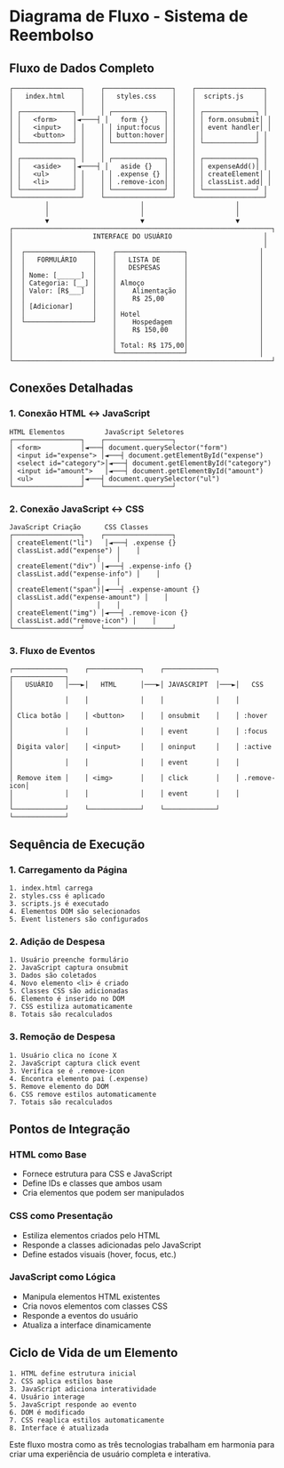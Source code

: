 # Diagrama de Fluxo - Sistema de Reembolso

## Fluxo de Dados Completo

```
┌─────────────────┐    ┌─────────────────┐    ┌─────────────────┐
│   index.html    │    │   styles.css    │    │  scripts.js     │
│                 │    │                 │    │                 │
│ ┌─────────────┐ │    │ ┌─────────────┐ │    │ ┌─────────────┐ │
│ │   <form>    │◄────┤ │   form {}    │ │    │ │ form.onsubmit│ │
│ │   <input>   │ │    │ │ input:focus │ │    │ │ event handler│ │
│ │   <button>  │ │    │ │ button:hover│ │    │ │             │ │
│ └─────────────┘ │    │ └─────────────┘ │    │ └─────────────┘ │
│                 │    │                 │    │                 │
│ ┌─────────────┐ │    │ ┌─────────────┐ │    │ ┌─────────────┐ │
│ │   <aside>   │◄────┤ │   aside {}   │ │    │ │ expenseAdd()│ │
│ │   <ul>      │ │    │ │ .expense {} │ │    │ │ createElement│ │
│ │   <li>      │ │    │ │ .remove-icon│ │    │ │ classList.add│ │
│ └─────────────┘ │    │ └─────────────┘ │    │ └─────────────┘ │
└─────────────────┘    └─────────────────┘    └─────────────────┘
         │                       │                       │
         │                       │                       │
         ▼                       ▼                       ▼
┌─────────────────────────────────────────────────────────────────┐
│                    INTERFACE DO USUÁRIO                       │
│                                                               │
│  ┌─────────────────┐    ┌─────────────────┐                  │
│  │   FORMULÁRIO    │    │   LISTA DE      │                  │
│  │                 │    │   DESPESAS      │                  │
│  │ Nome: [______]  │    │                 │                  │
│  │ Categoria: [__] │    │ Almoço          │                  │
│  │ Valor: [R$___]  │    │    Alimentação  │                  │
│  │                 │    │    R$ 25,00     │                  │
│  │ [Adicionar]     │    │                 │                  │
│  │                 │    │ Hotel           │                  │
│  └─────────────────┘    │    Hospedagem   │                  │
│                         │    R$ 150,00    │                  │
│                         │                 │                  │
│                         │ Total: R$ 175,00│                  │
│                         └─────────────────┘                  │
└─────────────────────────────────────────────────────────────────┘
```

## Conexões Detalhadas

### 1. Conexão HTML ↔ JavaScript

```
HTML Elementos          JavaScript Seletores
┌─────────────────┐    ┌─────────────────┐
│ <form>          │◄───┤ document.querySelector("form")
│ <input id="expense"> │◄───┤ document.getElementById("expense")
│ <select id="category">│◄───┤ document.getElementById("category")
│ <input id="amount">   │◄───┤ document.getElementById("amount")
│ <ul>            │◄───┤ document.querySelector("ul")
└─────────────────┘    └─────────────────┘
```

### 2. Conexão JavaScript ↔ CSS

```
JavaScript Criação      CSS Classes
┌─────────────────┐    ┌─────────────────┐
│ createElement("li")   │◄───┤ .expense {}
│ classList.add("expense") │    │
│                     │    │
│ createElement("div") │◄───┤ .expense-info {}
│ classList.add("expense-info") │    │
│                     │    │
│ createElement("span")│◄───┤ .expense-amount {}
│ classList.add("expense-amount") │    │
│                     │    │
│ createElement("img") │◄───┤ .remove-icon {}
│ classList.add("remove-icon") │    │
└─────────────────┘    └─────────────────┘
```

### 3. Fluxo de Eventos

```
┌─────────────┐    ┌─────────────┐    ┌─────────────┐    ┌─────────────┐
│   USUÁRIO   │───►│   HTML      │───►│ JAVASCRIPT  │───►│   CSS       │
│             │    │             │    │             │    │             │
│ Clica botão │    │ <button>    │    │ onsubmit    │    │ :hover      │
│             │    │             │    │ event       │    │ :focus      │
│ Digita valor│    │ <input>     │    │ oninput     │    │ :active     │
│             │    │             │    │ event       │    │             │
│ Remove item │    │ <img>       │    │ click       │    │ .remove-icon│
│             │    │             │    │ event       │    │             │
└─────────────┘    └─────────────┘    └─────────────┘    └─────────────┘
```

## Sequência de Execução

### 1. Carregamento da Página
```
1. index.html carrega
2. styles.css é aplicado
3. scripts.js é executado
4. Elementos DOM são selecionados
5. Event listeners são configurados
```

### 2. Adição de Despesa
```
1. Usuário preenche formulário
2. JavaScript captura onsubmit
3. Dados são coletados
4. Novo elemento <li> é criado
5. Classes CSS são adicionadas
6. Elemento é inserido no DOM
7. CSS estiliza automaticamente
8. Totais são recalculados
```

### 3. Remoção de Despesa
```
1. Usuário clica no ícone X
2. JavaScript captura click event
3. Verifica se é .remove-icon
4. Encontra elemento pai (.expense)
5. Remove elemento do DOM
6. CSS remove estilos automaticamente
7. Totais são recalculados
```

## Pontos de Integração

### HTML como Base
- Fornece estrutura para CSS e JavaScript
- Define IDs e classes que ambos usam
- Cria elementos que podem ser manipulados

### CSS como Presentação
- Estiliza elementos criados pelo HTML
- Responde a classes adicionadas pelo JavaScript
- Define estados visuais (hover, focus, etc.)

### JavaScript como Lógica
- Manipula elementos HTML existentes
- Cria novos elementos com classes CSS
- Responde a eventos do usuário
- Atualiza a interface dinamicamente

## Ciclo de Vida de um Elemento

```
1. HTML define estrutura inicial
2. CSS aplica estilos base
3. JavaScript adiciona interatividade
4. Usuário interage
5. JavaScript responde ao evento
6. DOM é modificado
7. CSS reaplica estilos automaticamente
8. Interface é atualizada
```

Este fluxo mostra como as três tecnologias trabalham em harmonia para criar uma experiência de usuário completa e interativa. 